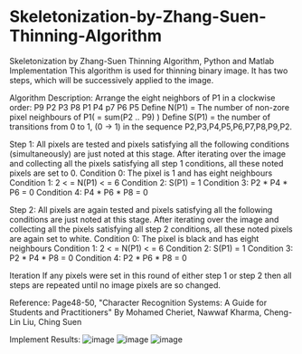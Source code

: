 Skeletonization-by-Zhang-Suen-Thinning-Algorithm
================================================
Skeletonization by Zhang-Suen Thinning Algorithm, Python and Matlab Implementation
This algorithm is used for thinning binary image. It has two steps, which will be successively applied to the image.

Algorithm Description:
Arrange the eight neighbors of P1 in a clockwise order:
    P9 P2 P3
    P8 P1 P4
    p7 P6 P5
Define N(P1) = The number of non-zore pixel neighbours of P1( = sum(P2 .. P9) )
Define S(P1) = the number of transitions from 0 to 1, (0 -> 1) in the sequence P2,P3,P4,P5,P6,P7,P8,P9,P2.

Step 1:
All pixels are tested and pixels satisfying all the following conditions (simultaneously) are just noted at this stage. After iterating over the image and collecting all the pixels satisfying all step 1 conditions, all these noted pixels are set to 0.
  Condition 0: The pixel is 1 and has eight neighbours
  Condition 1: 2 < = N(P1) < = 6
  Condition 2: S(P1) = 1
  Condition 3: P2 * P4 * P6 = 0
  Condition 4: P4 * P6 * P8 = 0

Step 2:
All pixels are again tested and pixels satisfying all the following conditions are just noted at this stage. After iterating over the image and collecting all the pixels satisfying all step 2 conditions, all these noted pixels are again set to white.
Condition 0: The pixel is black and has eight neighbours
Condition 1: 2 < = N(P1) < = 6
Condition 2: S(P1) = 1
Condition 3: P2 * P4 * P8 = 0
Condition 4: P2 * P6 * P8 = 0

Iteration
If any pixels were set in this round of either step 1 or step 2 then all steps are repeated until no image pixels are so changed.

Reference:
Page48-50, "Character Recognition Systems: A Guide for Students and Practitioners" By Mohamed Cheriet, Nawwaf Kharma, Cheng-Lin Liu, Ching Suen

Implement Results:
![image](https://github.com/linbojin/Skeletonization-by-Zhang-Suen-Thinning-Algorithm/blob/master/results/test1.jpg)
![image](https://github.com/linbojin/Skeletonization-by-Zhang-Suen-Thinning-Algorithm/blob/master/results/test2.jpg)
![image](https://github.com/linbojin/Skeletonization-by-Zhang-Suen-Thinning-Algorithm/blob/master/results/test4.jpg)




